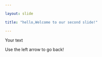 ```yaml
---

layout: slide

title: "hello,Welcome to our second slide!"

---
```


Your text

Use the left arrow to go back!
